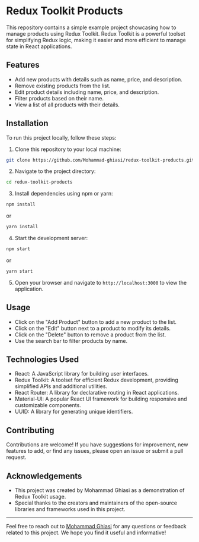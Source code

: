 # Redux Toolkit Products

This repository contains a simple example project showcasing how to manage products using Redux Toolkit. Redux Toolkit is a powerful toolset for simplifying Redux logic, making it easier and more efficient to manage state in React applications.

## Features

- Add new products with details such as name, price, and description.
- Remove existing products from the list.
- Edit product details including name, price, and description.
- Filter products based on their name.
- View a list of all products with their details.

## Installation

To run this project locally, follow these steps:

1. Clone this repository to your local machine:

```bash
git clone https://github.com/Mohammad-ghiasi/redux-toolkit-products.git
```

2. Navigate to the project directory:

```bash
cd redux-toolkit-products
```

3. Install dependencies using npm or yarn:

```bash
npm install
```
or
```bash
yarn install
```

4. Start the development server:

```bash
npm start
```
or
```bash
yarn start
```

5. Open your browser and navigate to `http://localhost:3000` to view the application.

## Usage

- Click on the "Add Product" button to add a new product to the list.
- Click on the "Edit" button next to a product to modify its details.
- Click on the "Delete" button to remove a product from the list.
- Use the search bar to filter products by name.

## Technologies Used

- React: A JavaScript library for building user interfaces.
- Redux Toolkit: A toolset for efficient Redux development, providing simplified APIs and additional utilities.
- React Router: A library for declarative routing in React applications.
- Material-UI: A popular React UI framework for building responsive and customizable components.
- UUID: A library for generating unique identifiers.

## Contributing

Contributions are welcome! If you have suggestions for improvement, new features to add, or find any issues, please open an issue or submit a pull request.


## Acknowledgements

- This project was created by Mohammad Ghiasi as a demonstration of Redux Toolkit usage.
- Special thanks to the creators and maintainers of the open-source libraries and frameworks used in this project.

---

Feel free to reach out to [Mohammad Ghiasi](https://github.com/Mohammad-ghiasi) for any questions or feedback related to this project. We hope you find it useful and informative!

